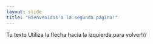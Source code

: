 ```yaml
---
layout: slide
title: "Bienvenidos a la segunda página!"
---
```

Tu texto
Utiliza la flecha hacia la izquierda para volver!//
